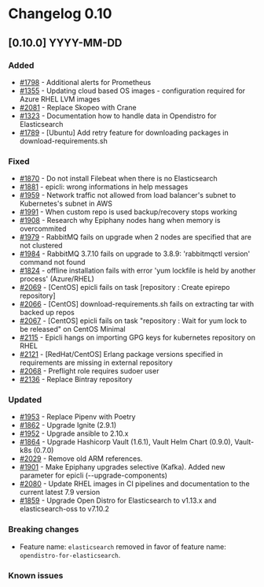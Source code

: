# Changelog 0.10

## [0.10.0] YYYY-MM-DD

### Added

- [#1798](https://github.com/epiphany-platform/epiphany/issues/1798) - Additional alerts for Prometheus
- [#1355](https://github.com/epiphany-platform/epiphany/issues/1355) - Updating cloud based OS images - configuration required for Azure RHEL LVM images
- [#2081](https://github.com/epiphany-platform/epiphany/issues/2081) - Replace Skopeo with Crane
- [#1323](https://github.com/epiphany-platform/epiphany/issues/1323) - Documentation how to handle data in Opendistro for Elasticsearch
- [#1789](https://github.com/epiphany-platform/epiphany/issues/1789) - [Ubuntu] Add retry feature for downloading packages in download-requirements.sh

### Fixed

- [#1870](https://github.com/epiphany-platform/epiphany/issues/1870) - Do not install Filebeat when there is no Elasticsearch
- [#1881](https://github.com/epiphany-platform/epiphany/issues/1881) - epicli: wrong informations in help messages
- [#1959](https://github.com/epiphany-platform/epiphany/issues/1959) - Network traffic not allowed from load balancer's subnet to Kubernetes's subnet in AWS
- [#1991](https://github.com/epiphany-platform/epiphany/issues/1991) - When custom repo is used backup/recovery stops working
- [#1908](https://github.com/epiphany-platform/epiphany/issues/1908) - Research why Epiphany nodes hang when memory is overcommited
- [#1979](https://github.com/epiphany-platform/epiphany/issues/1979) - RabbitMQ fails on upgrade when 2 nodes are specified that are not clustered
- [#1984](https://github.com/epiphany-platform/epiphany/issues/1984) - RabbitMQ 3.7.10 fails on upgrade to 3.8.9: 'rabbitmqctl version' command not found
- [#1824](https://github.com/epiphany-platform/epiphany/issues/1824) - offline installation fails with error 'yum lockfile is held by another process' (Azure/RHEL)
- [#2069](https://github.com/epiphany-platform/epiphany/issues/2069) - [CentOS] epicli fails on task [repository : Create epirepo repository]
- [#2066](https://github.com/epiphany-platform/epiphany/issues/2066) - [CentOS] download-requirements.sh fails on extracting tar with backed up repos
- [#2067](https://github.com/epiphany-platform/epiphany/issues/2067) - [CentOS] epicli fails on task "repository : Wait for yum lock to be released" on CentOS Minimal
- [#2115](https://github.com/epiphany-platform/epiphany/issues/2115) - Epicli hangs on importing GPG keys for kubernetes repository on RHEL
- [#2121](https://github.com/epiphany-platform/epiphany/issues/2121) - [RedHat/CentOS] Erlang package versions specified in requirements are missing in external repository
- [#2068](https://github.com/epiphany-platform/epiphany/issues/2068) - Preflight role requires sudoer user
- [#2136](https://github.com/epiphany-platform/epiphany/issues/2136) - Replace Bintray repository

### Updated

- [#1953](https://github.com/epiphany-platform/epiphany/issues/1953) - Replace Pipenv with Poetry
- [#1862](https://github.com/epiphany-platform/epiphany/issues/1862) - Upgrade Ignite (2.9.1)
- [#1952](https://github.com/epiphany-platform/epiphany/issues/1952) - Upgrade ansible to 2.10.x
- [#1864](https://github.com/epiphany-platform/epiphany/issues/1864) - Upgrade Hashicorp Vault (1.6.1), Vault Helm Chart (0.9.0), Vault-k8s (0.7.0)
- [#2029](https://github.com/epiphany-platform/epiphany/issues/2029) - Remove old ARM references.
- [#1901](https://github.com/epiphany-platform/epiphany/issues/1901) - Make Epiphany upgrades selective (Kafka). Added new parameter for epicli (--upgrade-components)
- [#2080](https://github.com/epiphany-platform/epiphany/issues/2080) - Update RHEL images in CI pipelines and documentation to the current latest 7.9 version
- [#1859](https://github.com/epiphany-platform/epiphany/issues/1859) - Upgrade Open Distro for Elasticsearch to v1.13.x and elasticsearch-oss to v7.10.2

### Breaking changes
- Feature name: `elasticsearch` removed in favor of feature name: `opendistro-for-elasticsearch`.

### Known issues

